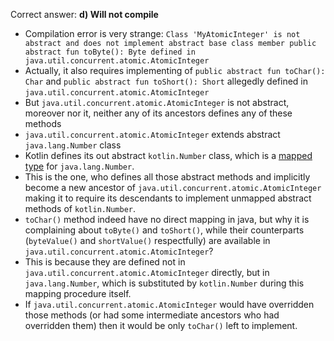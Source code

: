 Correct answer: **d) Will not compile**

* Compilation error is very strange: `Class 'MyAtomicInteger' is not abstract and does not implement abstract base class member public abstract fun toByte(): Byte defined in java.util.concurrent.atomic.AtomicInteger`
* Actually, it also requires implementing of `public abstract fun toChar(): Char` and `public abstract fun toShort(): Short` allegedly defined in `java.util.concurrent.atomic.AtomicInteger`
* But `java.util.concurrent.atomic.AtomicInteger` is not abstract, moreover nor it, neither any of its ancestors defines any of these methods
* `java.util.concurrent.atomic.AtomicInteger` extends abstract `java.lang.Number` class
* Kotlin defines its out abstract `kotlin.Number` class, which is a [mapped type](https://kotlinlang.org/docs/reference/java-interop.html#mapped-types) for `java.lang.Number`.
* This is the one, who defines all those abstract methods and implicitly become a new ancestor of `java.util.concurrent.atomic.AtomicInteger` making it to require its descendants to implement unmapped abstract methods of `kotlin.Number`.
* `toChar()` method indeed have no direct mapping in java, but why it is complaining about `toByte()` and `toShort()`, while their counterparts (`byteValue()` and `shortValue()` respectfully) are available in `java.util.concurrent.atomic.AtomicInteger`?
* This is because they are defined not in `java.util.concurrent.atomic.AtomicInteger` directly, but in `java.lang.Number`, which is substituted by `kotlin.Number` during this mapping procedure itself.
* If `java.util.concurrent.atomic.AtomicInteger` would have overridden those methods (or had some intermediate ancestors who had overridden them) then it would be only `toChar()` left to implement.
